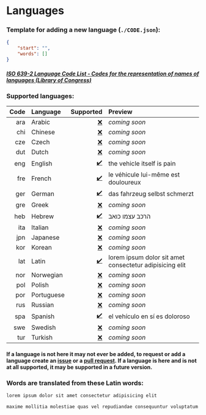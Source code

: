 # Languages
### Template for adding a new language (`./CODE.json`):
```json
{
    "start": "",
    "words": []
}
```
##### [ISO 639-2 Language Code List - Codes for the representation of names of languages (Library of Congress)](https://www.loc.gov/standards/iso639-2/php/code_list.php)
### Supported languages:
|Code|Language|Supported|Preview|
|-:|:-|-:|:-|
|ara|Arabic|[❌](https://github.com/aroary/lorem_ipsum/issues/new?title=language)|*coming soon*|
|chi|Chinese|[❌](https://github.com/aroary/lorem_ipsum/issues/new?title=language)|*coming soon*|
|cze|Czech|[❌](https://github.com/aroary/lorem_ipsum/issues/new?title=language)|*coming soon*|
|dut|Dutch|[❌](https://github.com/aroary/lorem_ipsum/issues/new?title=language)|*coming soon*|
|eng|English|[✔️](https://github.com/aroary/lorem_ipsum/tree/main/languages/eng.json)|the vehicle itself is pain|
|fre|French|[✔️](https://github.com/aroary/lorem_ipsum/tree/main/languages/fre.json)|le véhicule lui-même est douloureux|
|ger|German|[✔️](https://github.com/aroary/lorem_ipsum/tree/main/languages/ger.json)|das fahrzeug selbst schmerzt|
|gre|Greek|[❌](https://github.com/aroary/lorem_ipsum/issues/new?title=language)|*coming soon*|
|heb|Hebrew|[✔️](https://github.com/aroary/lorem_ipsum/tree/main/languages/heb.json)|הרכב עצמו כואב|
|ita|Italian|[❌](https://github.com/aroary/lorem_ipsum/issues/new?title=language)|*coming soon*|
|jpn|Japanese|[❌](https://github.com/aroary/lorem_ipsum/issues/new?title=language)|*coming soon*|
|kor|Korean|[❌](https://github.com/aroary/lorem_ipsum/issues/new?title=language)|*coming soon*|
|lat|Latin|[✔️](https://github.com/aroary/lorem_ipsum/tree/main/languages/lat.json)|lorem ipsum dolor sit amet consectetur adipisicing elit|
|nor|Norwegian|[❌](https://github.com/aroary/lorem_ipsum/issues/new?title=language)|*coming soon*|
|pol|Polish|[❌](https://github.com/aroary/lorem_ipsum/issues/new?title=language)|*coming soon*|
|por|Portuguese|[❌](https://github.com/aroary/lorem_ipsum/issues/new?title=language)|*coming soon*|
|rus|Russian|[❌](https://github.com/aroary/lorem_ipsum/issues/new?title=language)|*coming soon*|
|spa|Spanish|[✔️](https://github.com/aroary/lorem_ipsum/tree/main/languages/spa.json)|el vehículo en sí es doloroso|
|swe|Swedish|[❌](https://github.com/aroary/lorem_ipsum/issues/new?title=language)|*coming soon*|
|tur|Turkish|[❌](https://github.com/aroary/lorem_ipsum/issues/new?title=language)|*coming soon*|
#### If a language is not here it may not ever be added, to request or add a language create an [issue](https://github.com/aroary/lorem_ipsum/issues) or a [pull request](https://github.com/aroary/lorem_ipsum/pulls). If a language is here and is not at all supported, it may be supported in a future version.
### Words are translated from these Latin words:
```txt
lorem ipsum dolor sit amet consectetur adipisicing elit

maxime mollitia molestiae quas vel repudiandae consequuntur voluptatum laborum numquam blanditiis harum quisquam eius sed odit fugiat iusto fuga praesentium optio eaque rerum Provident similique accusantium nemo autem Veritatis obcaecati tenetur iure earum ut molestias voluptate aliquam nihil eveniet aliquid culpa officia aut Impedit sit quaerat nesciunt ipsum debitis reprehenderit quia quo neque Ipsa eos sapiente officiis at excepturi expedita sint Sed quibusdam recusandae alias error adipisci amet Perspiciatis dolorem Officiis voluptates a cumque velit tempora Sit fugit doloribus temporibus enim commodi libero magni deleniti quod quam hic doloremque provident consectetur veniam ad omnis saepe voluptas pariatur est explicabo dolorum eligendi cupiditate maiores labore suscipit Nulla placeat Voluptatem non architecto ab laudantium modi minima sunt esse totam ratione exercitationem Possimus quis quasi qui corporis
```
<!-- ❌✔️ -->